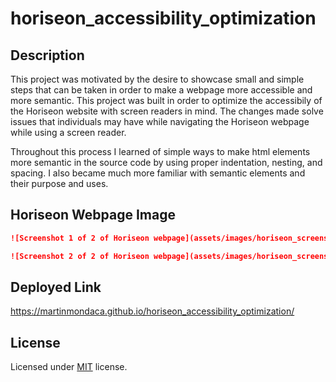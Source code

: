 # horiseon_accessibility_optimization

## Description

This project was motivated by the desire to showcase small and simple steps that can be taken in order to make a webpage more accessible and more semantic. This project was built in order to optimize the accessibily of the Horiseon website with screen readers in mind. The changes made solve issues that individuals may have while navigating the Horiseon webpage while using a screen reader. 

Throughout this process I learned of simple ways to make html elements more semantic in the source code by using proper indentation, nesting, and spacing. I also became much more familiar with semantic elements and their purpose and uses. 

## Horiseon Webpage Image

```md
![Screenshot 1 of 2 of Horiseon webpage](assets/images/horiseon_screenshot_one.png)
```
```md
![Screenshot 2 of 2 of Horiseon webpage](assets/images/horiseon_screenshot_two.png)
```

## Deployed Link 

https://martinmondaca.github.io/horiseon_accessibility_optimization/

## License

Licensed under [MIT](https://choosealicense.com/licenses/mit/) license.
